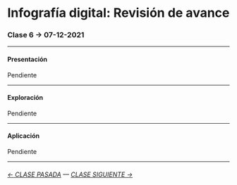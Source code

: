 # Infografía digital: Revisión de avance

### Clase 6 → 07-12-2021

- - - - - - - 

#### Presentación

Pendiente

- - - - - - - 

#### Exploración

Pendiente

- - - - - - - 

#### Aplicación

Pendiente

- - - - - - - -

###### [← CLASE PASADA](https://github.com/profesorfaco/infografia/tree/main/clase-5) — [CLASE SIGUIENTE →](https://github.com/profesorfaco/infografia/tree/main/clase-7) 
